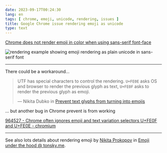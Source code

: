 ```yaml
---
date: 2023-09-17T00:24:30
lang: en
tags: [ chrome, emoji, unicode, rendering, issues ]
title: Google Chrome issue rendering emoji as unicode
type: text
---
```


[Chrome does not render emoji in color when using sans-serif font-face](https://stackoverflow.com/q/70705389)

![rendering example showing emoji rendering as plain unicode in sans-serif font](https://i.stack.imgur.com/aquHX.png)

---

There could be a workaround…

> UTF has special characters to control the rendering. `U+FE0E` asks OS and browser to render the previous glyph as text, `U+FE0F` asks to render the previous glyph as emoji.
>
> — Nikita Dubko in [Prevent text glyphs from turning into emojis](https://mefody.dev/chunks/emoji-to-text/)

… but another bug in Chrome prevent is from working

[964527 - Chrome often ignores emoji and text variation selectors U+FE0F and U+FE0E - chromium](https://bugs.chromium.org/p/chromium/issues/detail?id=964527)

---

See also lots details about rendering emoji by [Nikita Prokopov](https://tonsky.me/about/) in [Emoji under the hood @ tonsky.me](https://tonsky.me/blog/emoji/).
